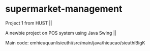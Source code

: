 # supermarket-management
Project 1 from HUST ||



A newbie project on POS system using Java Swing ||

Main code: emhieuquanlisieuthi/src/main/java/hieucao/sieuthiBigK
